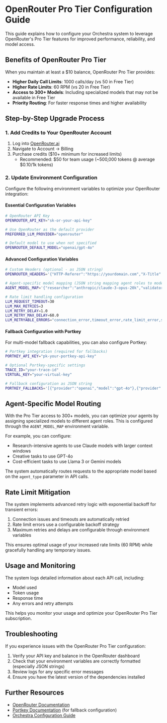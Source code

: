 # OpenRouter Pro Tier Configuration Guide

This guide explains how to configure your Orchestra system to leverage OpenRouter's Pro Tier features for improved performance, reliability, and model access.

## Benefits of OpenRouter Pro Tier

When you maintain at least a $10 balance, OpenRouter Pro Tier provides:

- **Higher Daily Call Limits**: 1000 calls/day (vs 50 in Free Tier)
- **Higher Rate Limits**: 60 RPM (vs 20 in Free Tier)
- **Access to 300+ Models**: Including specialized models that may not be available in Free Tier
- **Priority Routing**: For faster response times and higher availability

## Step-by-Step Upgrade Process

### 1. Add Credits to Your OpenRouter Account

1. Log into [OpenRouter.ai](https://openrouter.ai)
2. Navigate to Account → Billing
3. Purchase credits ($10+ minimum for increased limits)
   - Recommended: $50 for team usage (~500,000 tokens @ average $0.10/1k tokens)

### 2. Update Environment Configuration

Configure the following environment variables to optimize your OpenRouter integration:

#### Essential Configuration Variables

```bash
# OpenRouter API Key
OPENROUTER_API_KEY="sk-or-your-api-key"

# Use OpenRouter as the default provider
PREFERRED_LLM_PROVIDER="openrouter"

# Default model to use when not specified
OPENROUTER_DEFAULT_MODEL="openai/gpt-4o"
```

#### Advanced Configuration Variables

```bash
# Custom Headers (optional - as JSON string)
OPENROUTER_HEADERS='{"HTTP-Referer":"https://yourdomain.com","X-Title":"Your Project Name"}'

# Agent-specific model mapping (JSON string mapping agent roles to models)
AGENT_MODEL_MAP='{"researcher":"anthropic/claude-3-opus-20k","validator":"openai/gpt-4o","executor":"meta-llama/llama-3-70b-instruct"}'

# Rate limit handling configuration
LLM_REQUEST_TIMEOUT=30
LLM_MAX_RETRIES=3
LLM_RETRY_DELAY=1.0
LLM_RETRY_MAX_DELAY=60.0
LLM_RETRYABLE_ERRORS="connection_error,timeout_error,rate_limit_error,service_error"
```

#### Fallback Configuration with Portkey

For multi-model fallback capabilities, you can also configure Portkey:

```bash
# Portkey integration (required for fallbacks)
PORTKEY_API_KEY="pk-your-portkey-api-key"

# Optional Portkey-specific settings
TRACE_ID="your-trace-id"
VIRTUAL_KEY="your-virtual-key"

# Fallback configuration as JSON string
PORTKEY_FALLBACKS='[{"provider":"openai","model":"gpt-4o"},{"provider":"anthropic","model":"claude-3-haiku-20k"},{"provider":"google","model":"gemini-1.5-pro"}]'
```

## Agent-Specific Model Routing

With the Pro Tier access to 300+ models, you can optimize your agents by assigning specialized models to different agent roles. This is configured through the `AGENT_MODEL_MAP` environment variable.

For example, you can configure:

- Research-intensive agents to use Claude models with larger context windows
- Creative tasks to use GPT-4o
- Cost-efficient tasks to use Llama 3 or Gemini models

The system automatically routes requests to the appropriate model based on the `agent_type` parameter in API calls.

## Rate Limit Mitigation

The system implements advanced retry logic with exponential backoff for transient errors:

1. Connection issues and timeouts are automatically retried
2. Rate limit errors use a configurable backoff strategy
3. Maximum retries and delays are configurable through environment variables

This ensures optimal usage of your increased rate limits (60 RPM) while gracefully handling any temporary issues.

## Usage and Monitoring

The system logs detailed information about each API call, including:

- Model used
- Token usage
- Response time
- Any errors and retry attempts

This helps you monitor your usage and optimize your OpenRouter Pro Tier subscription.

## Troubleshooting

If you experience issues with the OpenRouter Pro Tier configuration:

1. Verify your API key and balance in the OpenRouter dashboard
2. Check that your environment variables are correctly formatted (especially JSON strings)
3. Review logs for any specific error messages
4. Ensure you have the latest version of the dependencies installed

## Further Resources

- [OpenRouter Documentation](https://openrouter.ai/docs)
- [Portkey Documentation](https://docs.portkey.ai/) (for fallback configuration)
- [Orchestra Configuration Guide](./configuration.md)
